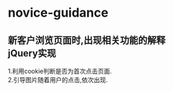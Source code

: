 # novice-guidance
新客户浏览页面时,出现相关功能的解释<br/>
jQuery实现
--
1.利用cookie判断是否为首次点击页面.<br/>
2.引导图片随着用户的点击,依次出现.<br/>
